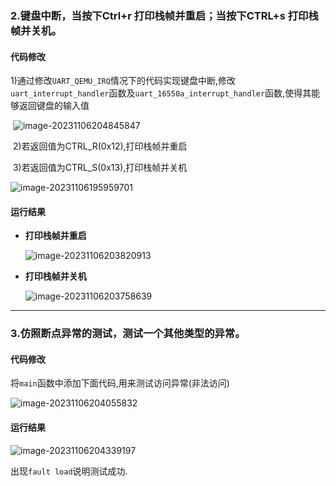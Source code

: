 ### 2.键盘中断，当按下Ctrl+r 打印栈帧并重启；当按下CTRL+s 打印栈帧并关机。

#### 代码修改

​		1)通过修改`UART_QEMU_IRQ`情况下的代码实现键盘中断,修改`uart_interrupt_handler`函数及`uart_16550a_interrupt_handler`函数,使得其能够返回键盘的输入值

​			![image-20231106204845847](C:\Users\wxy43\AppData\Roaming\Typora\typora-user-images\image-20231106204845847.png)

​		2)若返回值为CTRL_R(0x12),打印栈帧并重启

​		3)若返回值为CTRL_S(0x13),打印栈帧并关机

![image-20231106195959701](C:\Users\wxy43\AppData\Roaming\Typora\typora-user-images\image-20231106195959701.png)

#### 运行结果

- **打印栈帧并重启**

  ![image-20231106203820913](C:\Users\wxy43\AppData\Roaming\Typora\typora-user-images\image-20231106203820913.png)

- **打印栈帧并关机**

  ![image-20231106203758639](C:\Users\wxy43\AppData\Roaming\Typora\typora-user-images\image-20231106203758639.png)

---



### 3.仿照断点异常的测试，测试一个其他类型的异常。

#### 代码修改

将`main`函数中添加下面代码,用来测试访问异常(非法访问)

![image-20231106204055832](C:\Users\wxy43\AppData\Roaming\Typora\typora-user-images\image-20231106204055832.png)

#### 运行结果

![image-20231106204339197](C:\Users\wxy43\AppData\Roaming\Typora\typora-user-images\image-20231106204339197.png)

出现`fault load`说明测试成功.	